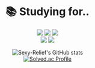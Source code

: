 <div align=center><h1>📚 Studying for.. </h1></div>

<div align=center> 
  <img src="https://img.shields.io/badge/java-007396?style=for-the-badge&logo=java&logoColor=white"> 
  <img src="https://img.shields.io/badge/c++-00599C?style=for-the-badge&logo=c%2B%2B&logoColor=white">
  <img src="https://img.shields.io/badge/python-3776AB?style=for-the-badge&logo=python&logoColor=white"> 
  <br>
  
  <img src="https://img.shields.io/badge/mysql-4479A1?style=for-the-badge&logo=mysql&logoColor=white"> 
  <img src="https://img.shields.io/badge/spring-6DB33F?style=for-the-badge&logo=spring&logoColor=white"> 
  <br>
</div>

<div align=center> 
  
![Sexy-Relief's GitHub stats](https://github-readme-stats.vercel.app/api?username=Sexy-Relief&show_icons=true&theme=dark)   
[![Solved.ac Profile](http://mazassumnida.wtf/api/v2/generate_badge?boj=beawall)](https://solved.ac/beawall/)
  
</div>
